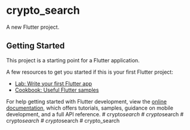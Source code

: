 # crypto_search

A new Flutter project.

## Getting Started

This project is a starting point for a Flutter application.

A few resources to get you started if this is your first Flutter project:

- [Lab: Write your first Flutter app](https://docs.flutter.dev/get-started/codelab)
- [Cookbook: Useful Flutter samples](https://docs.flutter.dev/cookbook)

For help getting started with Flutter development, view the
[online documentation](https://docs.flutter.dev/), which offers tutorials,
samples, guidance on mobile development, and a full API reference.
#   c r y p t o _ s e a r c h  
 #   c r y p t o _ s e a r c h  
 #   c r y p t o _ s e a r c h  
 #   c r y p t o _ s e a r c h  
 #   c r y p t o _ s e a r c h  
 
